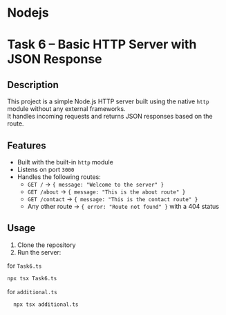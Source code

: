# Nodejs
# Task 6 – Basic HTTP Server with JSON Response

## Description

This project is a simple Node.js HTTP server built using the native `http` module without any external frameworks.  
It handles incoming requests and returns JSON responses based on the route.

## Features

- Built with the built-in `http` module  
- Listens on port `3000`  
- Handles the following routes:
  - `GET /` → `{ message: "Welcome to the server" }`
  - `GET /about` → `{ message: "This is the about route" }`
  - `GET /contact` → `{ message: "This is the contact route" }`
  - Any other route → `{ error: "Route not found" }` with a 404 status

## Usage

1. Clone the repository  
2. Run the server:

for `Task6.ts`
   ```bash
   npx tsx Task6.ts

```
for `additional.ts`
  ```bash
    npx tsx additional.ts
```
